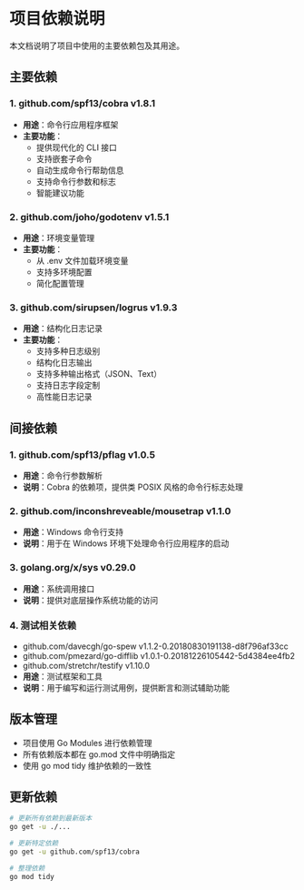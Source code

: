 # 项目依赖说明

本文档说明了项目中使用的主要依赖包及其用途。

## 主要依赖

### 1. github.com/spf13/cobra v1.8.1

- **用途**：命令行应用程序框架
- **主要功能**：
  - 提供现代化的 CLI 接口
  - 支持嵌套子命令
  - 自动生成命令行帮助信息
  - 支持命令行参数和标志
  - 智能建议功能

### 2. github.com/joho/godotenv v1.5.1

- **用途**：环境变量管理
- **主要功能**：
  - 从 .env 文件加载环境变量
  - 支持多环境配置
  - 简化配置管理

### 3. github.com/sirupsen/logrus v1.9.3

- **用途**：结构化日志记录
- **主要功能**：
  - 支持多种日志级别
  - 结构化日志输出
  - 支持多种输出格式（JSON、Text）
  - 支持日志字段定制
  - 高性能日志记录

## 间接依赖

### 1. github.com/spf13/pflag v1.0.5

- **用途**：命令行参数解析
- **说明**：Cobra 的依赖项，提供类 POSIX 风格的命令行标志处理

### 2. github.com/inconshreveable/mousetrap v1.1.0

- **用途**：Windows 命令行支持
- **说明**：用于在 Windows 环境下处理命令行应用程序的启动

### 3. golang.org/x/sys v0.29.0

- **用途**：系统调用接口
- **说明**：提供对底层操作系统功能的访问

### 4. 测试相关依赖

- github.com/davecgh/go-spew v1.1.2-0.20180830191138-d8f796af33cc
- github.com/pmezard/go-difflib v1.0.1-0.20181226105442-5d4384ee4fb2
- github.com/stretchr/testify v1.10.0
- **用途**：测试框架和工具
- **说明**：用于编写和运行测试用例，提供断言和测试辅助功能

## 版本管理

- 项目使用 Go Modules 进行依赖管理
- 所有依赖版本都在 go.mod 文件中明确指定
- 使用 go mod tidy 维护依赖的一致性

## 更新依赖

```bash
# 更新所有依赖到最新版本
go get -u ./...

# 更新特定依赖
go get -u github.com/spf13/cobra

# 整理依赖
go mod tidy
```
